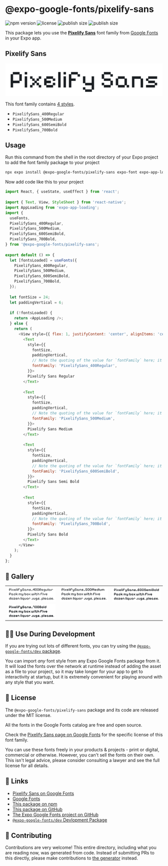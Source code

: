 # @expo-google-fonts/pixelify-sans

![npm version](https://flat.badgen.net/npm/v/@expo-google-fonts/pixelify-sans)
![license](https://flat.badgen.net/github/license/expo/google-fonts)
![publish size](https://flat.badgen.net/packagephobia/install/@expo-google-fonts/pixelify-sans)
![publish size](https://flat.badgen.net/packagephobia/publish/@expo-google-fonts/pixelify-sans)

This package lets you use the [**Pixelify Sans**](https://fonts.google.com/specimen/Pixelify+Sans) font family from [Google Fonts](https://fonts.google.com/) in your Expo app.

## Pixelify Sans

![Pixelify Sans](./font-family.png)

This font family contains [4 styles](#-gallery).

- `PixelifySans_400Regular`
- `PixelifySans_500Medium`
- `PixelifySans_600SemiBold`
- `PixelifySans_700Bold`

## Usage

Run this command from the shell in the root directory of your Expo project to add the font family package to your project
```sh
npx expo install @expo-google-fonts/pixelify-sans expo-font expo-app-loading
```

Now add code like this to your project
```js
import React, { useState, useEffect } from 'react';

import { Text, View, StyleSheet } from 'react-native';
import AppLoading from 'expo-app-loading';
import {
  useFonts,
  PixelifySans_400Regular,
  PixelifySans_500Medium,
  PixelifySans_600SemiBold,
  PixelifySans_700Bold,
} from '@expo-google-fonts/pixelify-sans';

export default () => {
  let [fontsLoaded] = useFonts({
    PixelifySans_400Regular,
    PixelifySans_500Medium,
    PixelifySans_600SemiBold,
    PixelifySans_700Bold,
  });

  let fontSize = 24;
  let paddingVertical = 6;

  if (!fontsLoaded) {
    return <AppLoading />;
  } else {
    return (
      <View style={{ flex: 1, justifyContent: 'center', alignItems: 'center' }}>
        <Text
          style={{
            fontSize,
            paddingVertical,
            // Note the quoting of the value for `fontFamily` here; it expects a string!
            fontFamily: 'PixelifySans_400Regular',
          }}>
          Pixelify Sans Regular
        </Text>

        <Text
          style={{
            fontSize,
            paddingVertical,
            // Note the quoting of the value for `fontFamily` here; it expects a string!
            fontFamily: 'PixelifySans_500Medium',
          }}>
          Pixelify Sans Medium
        </Text>

        <Text
          style={{
            fontSize,
            paddingVertical,
            // Note the quoting of the value for `fontFamily` here; it expects a string!
            fontFamily: 'PixelifySans_600SemiBold',
          }}>
          Pixelify Sans Semi Bold
        </Text>

        <Text
          style={{
            fontSize,
            paddingVertical,
            // Note the quoting of the value for `fontFamily` here; it expects a string!
            fontFamily: 'PixelifySans_700Bold',
          }}>
          Pixelify Sans Bold
        </Text>
      </View>
    );
  }
};

```

## 🔡 Gallery


||||
|-|-|-|
|![PixelifySans_400Regular](./PixelifySans_400Regular.ttf.png)|![PixelifySans_500Medium](./PixelifySans_500Medium.ttf.png)|![PixelifySans_600SemiBold](./PixelifySans_600SemiBold.ttf.png)||
|![PixelifySans_700Bold](./PixelifySans_700Bold.ttf.png)||||


## 👩‍💻 Use During Development

If you are trying out lots of different fonts, you can try using the [`@expo-google-fonts/dev` package](https://github.com/expo/google-fonts/tree/master/font-packages/dev#readme).

You can import *any* font style from any Expo Google Fonts package from it. It will load the fonts
over the network at runtime instead of adding the asset as a file to your project, so it may take longer
for your app to get to interactivity at startup, but it is extremely convenient
for playing around with any style that you want.

## 📖 License

The `@expo-google-fonts/pixelify-sans` package and its code are released under the MIT license.

All the fonts in the Google Fonts catalog are free and open source.

Check the [Pixelify Sans page on Google Fonts](https://fonts.google.com/specimen/Pixelify+Sans) for the specific license of this font family.

You can use these fonts freely in your products & projects - print or digital, commercial or otherwise. However, you can't sell the fonts on their own. This isn't legal advice, please consider consulting a lawyer and see the full license for all details.

## 🔗 Links

- [Pixelify Sans on Google Fonts](https://fonts.google.com/specimen/Pixelify+Sans)
- [Google Fonts](https://fonts.google.com/)
- [This package on npm](https://www.npmjs.com/package/@expo-google-fonts/pixelify-sans)
- [This package on GitHub](https://github.com/expo/google-fonts/tree/master/font-packages/pixelify-sans)
- [The Expo Google Fonts project on GitHub](https://github.com/expo/google-fonts)
- [`@expo-google-fonts/dev` Devlopment Package](https://github.com/expo/google-fonts/tree/master/font-packages/dev)

## 🤝 Contributing

Contributions are very welcome! This entire directory, including what you are reading now, was generated from code. Instead of submitting PRs to this directly, please make contributions to [the generator](https://github.com/expo/google-fonts/tree/master/packages/generator) instead.
